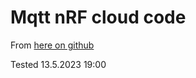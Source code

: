# Mqtt nRF cloud code

From [here on github](https://github.com/Corosect-project/Corosect/tree/teamA/MQTT/Team_1_nRF52/ble_ammonia)

Tested 13.5.2023 19:00


